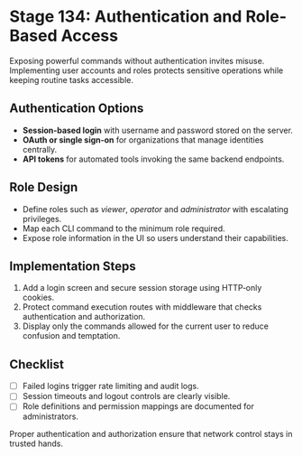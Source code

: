 # Stage 134: Authentication and Role-Based Access

Exposing powerful commands without authentication invites misuse. Implementing user accounts and roles protects sensitive operations while keeping routine tasks accessible.

## Authentication Options
- **Session‑based login** with username and password stored on the server.
- **OAuth or single sign‑on** for organizations that manage identities centrally.
- **API tokens** for automated tools invoking the same backend endpoints.

## Role Design
- Define roles such as *viewer*, *operator* and *administrator* with escalating privileges.
- Map each CLI command to the minimum role required.
- Expose role information in the UI so users understand their capabilities.

## Implementation Steps
1. Add a login screen and secure session storage using HTTP‑only cookies.
2. Protect command execution routes with middleware that checks authentication and authorization.
3. Display only the commands allowed for the current user to reduce confusion and temptation.

## Checklist
- [ ] Failed logins trigger rate limiting and audit logs.
- [ ] Session timeouts and logout controls are clearly visible.
- [ ] Role definitions and permission mappings are documented for administrators.

Proper authentication and authorization ensure that network control stays in trusted hands.
